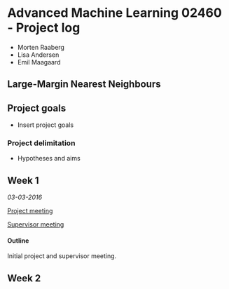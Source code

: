 # Advanced Machine Learning 02460 - Project log 

- Morten Raaberg
- Lisa Andersen
- Emil Maagaard

## Large-Margin Nearest Neighbours

## Project goals
- Insert project goals

### Project delimitation
- Hypotheses and aims

## Week 1 
*03-03-2016*

[Project meeting ](description.md)

[Supervisor meeting ](week1.md)

#### Outline
Initial project and supervisor meeting. 



## Week 2
